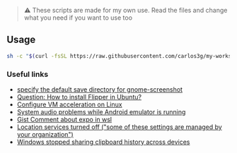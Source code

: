 > :warning: These scripts are made for my own use. Read the files and change what you need if you want to use too

## Usage

```sh
sh -c "$(curl -fsSL https://raw.githubusercontent.com/carlos3g/my-workspace/master/workspace-ubuntu.sh)"
```

### Useful links

- [specify the default save directory for gnome-screenshot](https://askubuntu.com/a/961149)
- [Question: How to install Flipper in Ubuntu?](https://github.com/facebook/flipper/issues/1058)
- [Configure VM acceleration on Linux](https://developer.android.com/studio/run/emulator-acceleration#vm-linux)
- [System audio problems while Android emulator is running](https://askubuntu.com/questions/1045052/system-audio-problems-while-android-emulator-is-running)
- [Gist Comment about expo in wsl](https://gist.github.com/bergmannjg/461958db03c6ae41a66d264ae6504ade?permalink_comment_id=4152627#gistcomment-4152627)
- [Location services turned off ("some of these settings are managed by your organization")](https://github.com/LeDragoX/Win-Debloat-Tools/issues/133)
- [Windows stopped sharing clipboard history across devices](https://github.com/LeDragoX/Win-Debloat-Tools/issues/67)
